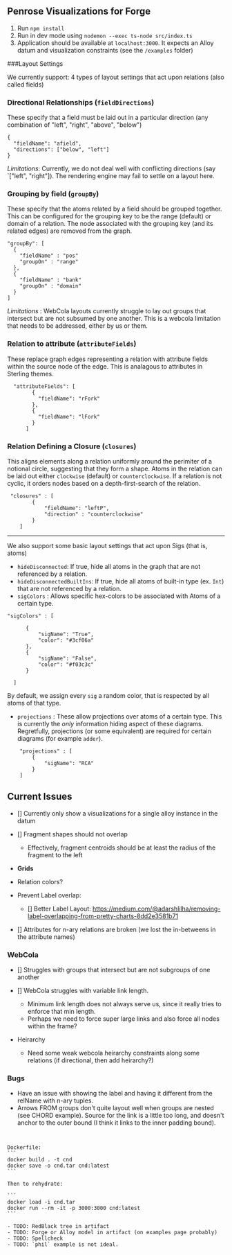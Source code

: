 ## Penrose Visualizations for Forge

1. Run `npm install`
2. Run in dev mode using `nodemon --exec ts-node src/index.ts`
3. Application should be available at `localhost:3000`. It expects an Alloy datum and visualization constraints (see the `/examples` folder)


###Layout Settings


We currently support:
4 types of layout settings that act upon relations (also called fields)


### Directional Relationships (`fieldDirections`)

These specify that a field must be laid out in a particular direction (any combination of "left", "right", "above", "below")

```
{
  "fieldName": "afield",
  "directions": ["below", "left"]
}
```

*Limitations*: Currently, we do not deal well with conflicting directions (say `["left", "right"]). The rendering engine may fail to settle on a layout here.

### Grouping by field (`groupBy`)

These specify that the atoms related by a field should be grouped together. This can be configured for the grouping key to be the range (default) or domain of a relation. The node associated with the grouping key (and its related edges) are removed from the graph.

```
"groupBy": [
  {
    "fieldName" : "pos"
    "groupOn" : "range"
  },
  {
    "fieldName" : "bank"
    "groupOn" : "domain"
  }
]
```

*Limitations* : WebCola layouts currently struggle to lay out groups that intersect but are not subsumed by one another. This is a webcola limitation that needs to be addressed, either by us or them.


### Relation to attribute (`attributeFields`)

These replace graph edges representing a relation with attribute fields within the source node of the edge. This is analagous to attributes in Sterling themes.
```
  "attributeFields": [
        {
          "fieldName": "rFork"
        },
        {
          "fieldName": "lFork"
        }
      ]
```


### Relation Defining a Closure (`closures`)

This aligns elements along a relation uniformly around the perimiter of a notional circle, suggesting that they form a shape.
Atoms in the relation can be laid out either `clockwise` (default) or `counterclockwise`. If a relation is not cyclic, it orders nodes based on a depth-first-search of the relation.


```
 "closures" : [
        {
            "fieldName": "leftP",
            "direction" : "counterclockwise"
        }
    ]

```


-------------------
We also support some basic layout settings that act upon Sigs (that is, atoms)

  - `hideDisconnected`: If true, hide all atoms in the graph that are not referenced by a relation.
  - `hideDisconnectedBuiltIns`: If true, hide all atoms of built-in type (ex. `Int`) that are not referenced by a relation.
  - `sigColors` : Allows specific hex-colors to be associated with Atoms of a certain type.
  ```
"sigColors" : [

        {
            "sigName": "True",
            "color": "#3cf06a"
        },
        {
            "sigName": "False",
            "color": "#f03c3c"
        }

    ]

```
By default, we assign every `sig` a random color, that is respected by all atoms of that type.


- `projections` : These allow projections over atoms of a certain type. This is currently the *only* information hiding aspect of these diagrams. Regretfully, projections (or some equivalent) are required for certain diagrams (for example `adder`).
```
    "projections" : [
        {
            "sigName": "RCA"
        }
    ]
```

## Current Issues


- [] Currently only show a visualizations for a single alloy instance in the datum
- [] Fragment shapes should not overlap
  - Effectively, fragment centroids should be at least the radius of the fragment to the left 
- **Grids**

- Relation colors?

- Prevent Label overlap:
  - [] Better Label Layout: https://medium.com/@adarshlilha/removing-label-overlapping-from-pretty-charts-8dd2e3581b71

- [] Attributes for n-ary relations are broken (we lost the in-betweens in the attribute names)


### WebCola


- [] Struggles with groups that intersect but are not subgroups of one another
- [] WebCola struggles with variable link length. 
    - Minimum link length does not always serve us, since it really tries to enforce that min length.
    - Perhaps we need to force super large links and also force all nodes within the frame?

- Heirarchy
  - Need some weak webcola heirarchy constraints along some relations (if directional, then add heirarchy?)


### Bugs

- Have an issue with showing the label and having it different from the relName with n-ary tuples.
- Arrows FROM groups don't quite layout well when groups are nested (see CHORD example). Source for the link is a little too long, and doesn't anchor to the outer bound (I think it links to the inner padding bound).
`````````````


Dockerfile:
```
docker build . -t cnd   
docker save -o cnd.tar cnd:latest
```

Then to rehydrate:

```
docker load -i cnd.tar
docker run --rm -it -p 3000:3000 cnd:latest
```

- TODO: RedBlack tree in artifact
- TODO: Forge or Alloy model in artifact (on examples page probably)
- TODO: Spellcheck
- TODO: `phil` example is not ideal.